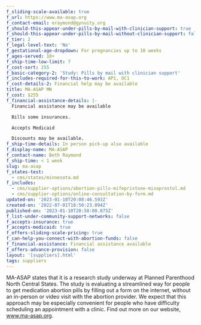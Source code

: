 ```yaml
---
f_sliding-scale-available: true
f_url: https://www.ma-asap.org
f_contact-email: eraymond@gynuity.org
f_should-this-appear-under-pills-by-mail-with-clinician-support: true
f_should-this-appear-under-pills-by-mail-without-clinician-support: false
f_tier: 2
f_legal-level-text: 'No'
f_gestational-age-dropdown: For pregnancies up to 10 weeks
f_ages-served: 18+
f_ship-time-low-limit: 7
f_cost-sort: 255
f_basic-category-2: 'Study: Pills by mail with clinician support'
f_includes-required-for-this-to-work: AP1, OC1
f_cost-details-2: Financial help may be available
title: MA-ASAP MN
f_cost: $255
f_financial-assistance-details: |-
  Financial assistance may be available

  Bills some insurances.

  Accepts Medicaid

  Discounts may be available.
f_ship-time-details: In person pick-up also available
f_display-name: MA-ASAP
f_contact-name: Beth Raymond
f_ship-time: < 1 week
slug: ma-asap
f_states-test:
  - cms/states/minnesota.md
f_includes:
  - cms/supplier-options/abortion-pills-mifepristone-misoprostol.md
  - cms/supplier-options/online-consultation-by-form.md
updated-on: '2023-01-10T20:08:46.593Z'
created-on: '2022-07-01T18:50:23.094Z'
published-on: '2023-01-10T20:58:00.875Z'
f_list-under-community-support-networks: false
f_accepts-insurance: true
f_accepts-medicaid: true
f_offers-sliding-scale-pricing: true
f_can-help-you-connect-with-abortion-funds: false
f_financial-assistance: Financial assistance available
f_offers-advance-provision: false
layout: '[suppliers].html'
tags: suppliers
---
```


MA-ASAP states that it is a research study underway at Planned Parenthood North Central States. The study is evaluating a streamlined way for people to get medication abortion pills by filling out a form on the internet, without an in-person or video visit with the abortion provider. We expect that this approach may be especially convenient for people who have difficulty scheduling an appointment with a clinic. Find out more on our website, www.ma-asap.org.
